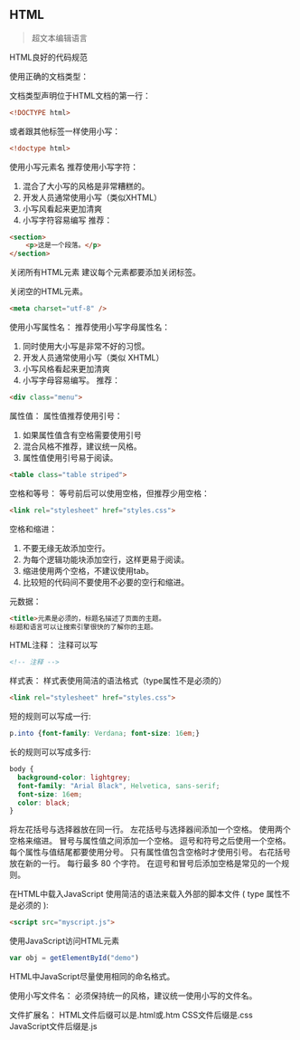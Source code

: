 ## HTML

> 超文本编辑语言

HTML良好的代码规范

使用正确的文档类型：

文档类型声明位于HTML文档的第一行：
```html
<!DOCTYPE html>
```

或者跟其他标签一样使用小写：
```html
<!doctype html>
```


使用小写元素名
推荐使用小写字符：
1. 混合了大小写的风格是非常糟糕的。
2. 开发人员通常使用小写（类似XHTML）
3. 小写风看起来更加清爽
4. 小写字符容易编写
推荐：
```html
<section>
    <p>这是一个段落。</p>
</section>
```


关闭所有HTML元素
建议每个元素都要添加关闭标签。

关闭空的HTML元素。
```html
<meta charset="utf-8" />
```


使用小写属性名：
推荐使用小写字母属性名：
1. 同时使用大小写是非常不好的习惯。
2. 开发人员通常使用小写（类似 XHTML）
3. 小写风格看起来更加清爽
4. 小写字母容易编写。
推荐：
```html
<div class="menu">
```


属性值：
属性值推荐使用引号：
1. 如果属性值含有空格需要使用引号
2. 混合风格不推荐，建议统一风格。
3. 属性值使用引号易于阅读。
```html
<table class="table striped">
```


空格和等号：
等号前后可以使用空格，但推荐少用空格：
```html
<link rel="stylesheet" href="styles.css">
```


空格和缩进：
1. 不要无缘无故添加空行。
2. 为每个逻辑功能块添加空行，这样更易于阅读。
3. 缩进使用两个空格，不建议使用tab。
4. 比较短的代码间不要使用不必要的空行和缩进。

元数据：
```html
<title>元素是必须的，标题名描述了页面的主题。
标题和语言可以让搜索引擎很快的了解你的主题。
```


HTML注释：
注释可以写
```html
<!-- 注释 -->
```


样式表：
样式表使用简洁的语法格式（type属性不是必须的）
```html
<link rel="stylesheet" href="styles.css">
```

短的规则可以写成一行:
```css
p.into {font-family: Verdana; font-size: 16em;}
```

长的规则可以写成多行:
```css
body {
  background-color: lightgrey;
  font-family: "Arial Black", Helvetica, sans-serif;
  font-size: 16em;
  color: black;
}
```

将左花括号与选择器放在同一行。
左花括号与选择器间添加一个空格。
使用两个空格来缩进。
冒号与属性值之间添加一个空格。
逗号和符号之后使用一个空格。
每个属性与值结尾都要使用分号。
只有属性值包含空格时才使用引号。
右花括号放在新的一行。
每行最多 80 个字符。
在逗号和冒号后添加空格是常见的一个规则。

在HTML中载入JavaScript
使用简洁的语法来载入外部的脚本文件 ( type 属性不是必须的 ):
```html
<script src="myscript.js">
```


使用JavaScript访问HTML元素
```javascript
var obj = getElementById("demo")
```

HTML中JavaScript尽量使用相同的命名格式。

使用小写文件名：
必须保持统一的风格，建议统一使用小写的文件名。

文件扩展名：
HTML文件后缀可以是.html或.htm
CSS文件后缀是.css
JavaScript文件后缀是.js